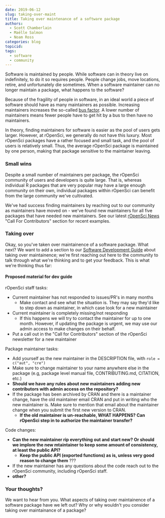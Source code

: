 ```yaml
---
date: 2019-06-12
slug: taking-over-maint
title: Taking over maintenance of a software package
authors:
  - Scott Chamberlain
  - Maëlle Salmon
  - Noam Ross
categories: blog
topicid: 
tags:
  - software
  - community
---
```


Software is maintained by people. While software can in theory live on indefinitely, to do it so requires people. People change jobs, move locations, retire, and unfortunately die sometimes. When a software maintainer can no longer maintain a package, what happens to the software?

Because of the fragility of people in software, in an ideal world a piece of software should have as many maintainers as possible. Increasing maintainers increases the so-called [bus factor][bus]. A lower number of maintainers means fewer people have to get hit by a bus to then have no maintainers. 

In theory, finding maintainers for software is easier as the pool of users gets larger. However, at rOpenSci, we generally do not have this luxury. Most rOpenSci packages have a rather focused and small task, and the pool of users is relatively small. Thus, the average rOpenSci package is maintained by one person, making that package sensitive to the maintainer leaving.

### Small wins

Despite a small number of maintainers per package, the rOpenSci community of users and developers is quite large. That is, whereas individual R packages that are very popular may have a large enough community on their own, individual packages within rOpenSci can benefit from the large community we've cultivated. 

We've had success finding maintainers by reaching out to our community as maintainers have moved on - we've found new maintainers for all five packages that have needed new maintainers. See our latest [rOpenSci News](https://news.ropensci.org/2019-05-13/) "Call For Contributors" section for recent examples.

### Taking over

Okay, so you've taken over maintainence of a software package. What next? We want to add a section to our [Software Development Guide][devg] about taking over maintainence; we're first reaching out here to the community to talk through what we're thinking and to get your feedback. This is what we're thinking thus far:

#### Proposed material for dev guide

rOpenSci staff tasks:

* Current maintainer has not responded to issues/PR's in many months
    * Make contact and see what the situation is. They may say they'd like to step down as maintainer, in which case look for a new maintainer
* Current maintainer is completely missing/not responding
    * If this happens we will try to contact the maintainer for up to one month. However, if updating the package is urgent, we may use our admin access to make changes on their behalf.
* Put a call out in the "Call for Contributors" section of the rOpenSci newsletter for a new maintainer

Package maintainer tasks:

* Add yourself as the new maintainer in the DESCRIPTION file, with `role = c("aut", "cre")`
* Make sure to change maintainer to your name anywhere else in the package (e.g, package level manual file, CONTRIBUTING.md, CITATION, etc.)
* __Should we have any rules about new maintainers adding new contributors with admin access on the repository?__
* If the package has been archived by CRAN and there is a maintainer change, have the old maintainer email CRAN and put in writing who the new maintainer is. Make sure to mention that email about the maintainer change when you submit the first new version to CRAN.
    * __If the old maintainer is un-reachable, WHAT HAPPENS? Can rOpenSci step in to authorize the maintainer transfer?__

Code changes:

* __Can the new maintainer rip everything out and start new? Or should we implore the new mtaintainer to keep some amount of consistency, at least the public API?__
    * __Keep the public API (exported functions) as is, unless very good reason to change them__ ???
* If the new maintainer has any questions about the code reach out to the rOpenSci community, including rOpenSci staff.
* __other?__

### Your thoughts?

We want to hear from you. What aspects of taking over maintainence of a software package have we left out? Why or why wouldn't you consider taking over maintainance of a package?







[bus]: https://en.wikipedia.org/wiki/Bus_factor
[devg]: https://ropensci.github.io/dev_guide/
